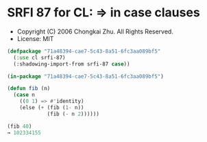 # SRFI 87 for CL: => in case clauses

* Copyright (C) 2006 Chongkai Zhu. All Rights Reserved.
* License: MIT

```cl
(defpackage "71a48394-cae7-5c43-8a51-6fc3aa089bf5"
  (:use cl srfi-87)
  (:shadowing-import-from srfi-87 case))

(in-package "71a48394-cae7-5c43-8a51-6fc3aa089bf5")

(defun fib (n)
  (case n
    ((0 1) => #'identity)
    (else (+ (fib (1- n))
             (fib (- n 2))))))

(fib 40)
→ 102334155
```